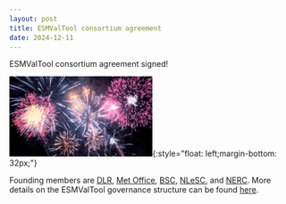 ```yaml
---
layout: post
title: ESMValTool consortium agreement
date: 2024-12-11
---
```


ESMValTool consortium agreement signed!

![ESMValTool consortium agreement signed!](/assets/img/fireworks-15763_256.gif){:style="float: left;margin-bottom: 32px;"}

Founding members are [DLR](https://www.dlr.de/ipa),
[Met Office](https://www.metoffice.gov.uk/), [BSC](https://www.bsc.es/),
[NLeSC](https://www.esciencecenter.nl/), and [NERC](https://www.ukri.org/councils/nerc/).
More details on the ESMValTool governance structure can be found [here](/assets/pdf/ESMValTool_Governance.pdf).
